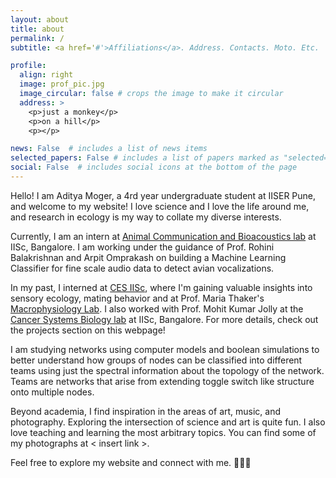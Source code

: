 ```yaml
---
layout: about
title: about
permalink: /
subtitle: <a href='#'>Affiliations</a>. Address. Contacts. Moto. Etc.

profile:
  align: right
  image: prof_pic.jpg
  image_circular: false # crops the image to make it circular
  address: >
    <p>just a monkey</p>
    <p>on a hill</p>
    <p></p>

news: False  # includes a list of news items
selected_papers: False # includes a list of papers marked as "selected={true}"
social: False  # includes social icons at the bottom of the page
---
```


<p> </p>

Hello! I am Aditya Moger, a 4rd year undergraduate student at IISER Pune, and welcome to my website! I love science and I love the life around me, and research in ecology is my way to collate my diverse interests. 

Currently, I am an intern at [Animal Communication and Bioacoustics lab](https://sites.google.com/view/rohinibalakrishnanlab/home) at IISc, Bangalore. I am working under the guidance of Prof. Rohini Balakrishnan and Arpit Omprakash on building a Machine Learning Classifier for fine scale audio data to detect avian vocalizations. 

In my past, I interned at [CES IISc](https://ces.iisc.ac.in/), where I'm gaining valuable insights into sensory ecology, mating behavior and  at Prof. Maria Thaker's [Macrophysiology Lab](https://mariathaker.weebly.com/). I also worked with Prof. Mohit Kumar Jolly at the [Cancer Systems Biology lab](https://be.iisc.ac.in/~mkjolly/) at IISc, Bangalore. For more details, check out the projects section on this webpage! 

I am studying networks using computer models and boolean simulations to better understand how groups of nodes can be classified into different teams using just the spectral information about the topology of the network. Teams are networks that arise from extending toggle switch like structure onto multiple nodes.

Beyond academia, I find inspiration in the areas of art, music, and photography. Exploring the intersection of science and art is quite fun. I also love teaching and learning the most arbitrary topics. You can find some of my photographs at < insert link >.

Feel free to explore my website and connect with me. 🌿🎶✨
